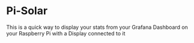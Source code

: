 # Pi-Solar
This is a quick way to display your stats from your Grafana Dashboard on your Raspberry Pi with a Display connected to it
